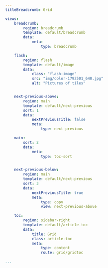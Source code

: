 ```yaml
---
titleBreadcrumb: Grid

views:
    breadcrumb:
        region: breadcrumb
        template: default/breadcrumb
        data:
            meta:
                type: breadcrumb

    flash:
        region: flash
        template: default/image
        data:
            class: "flash-image"
            src: "img/color-1792501_640.jpg"
            alt: "Pictures of tiles"


    next-previous-above:
        region: main
        template: default/next-previous
        sort: 1
        data:
            nextPreviousTitle: false
            meta:
                type: next-previous

    main:
        sort: 2
        data:
            meta:
                type: toc-sort


    next-previous-below:
        region: main
        template: default/next-previous
        sort: 3
        data:
            nextPreviousTitle: true
            meta:
                type: copy
                view: next-previous-above

    toc:
        region: sidebar-right
        template: default/article-toc
        data:
            title: Grid
            class: article-toc
            meta:
                type: content
                route: grid/gridtoc

...
```

